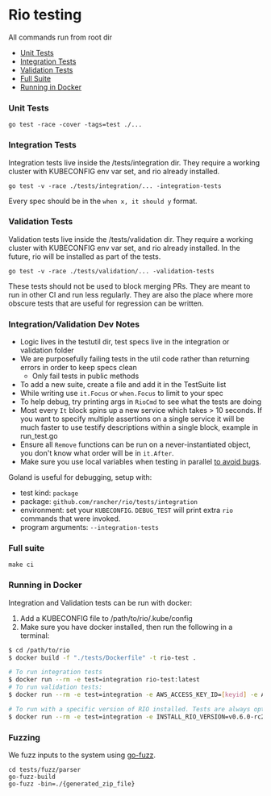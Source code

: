 # Rio testing

All commands run from root dir

- [Unit Tests](#unit-tests)
- [Integration Tests](#integration-tests)
- [Validation Tests](#validation-tests)
- [Full Suite](#full-suite)
- [Running in Docker](#running-in-docker)


### Unit Tests

```
go test -race -cover -tags=test ./...
```


### Integration Tests

Integration tests live inside the /tests/integration dir. They require a working cluster with KUBECONFIG env var set, and rio already installed.

```
go test -v -race ./tests/integration/... -integration-tests
```

Every spec should be in the `when x, it should y` format.


### Validation Tests

Validation tests live inside the /tests/validation dir. They require a working cluster with KUBECONFIG env var set, and rio already installed.
In the future, rio will be installed as part of the tests.

```
go test -v -race ./tests/validation/... -validation-tests
```

These tests should not be used to block merging PRs. They are meant to run in other CI and run less regularly. They are also the place where more obscure tests that are useful for regression can be written.

### Integration/Validation Dev Notes

* Logic lives in the testutil dir, test specs live in the integration or validation folder
* We are purposefully failing tests in the util code rather than returning errors in order to keep specs clean
    * Only fail tests in public methods
* To add a new suite, create a file and add it in the TestSuite list
* While writing use `it.Focus` or `when.Focus` to limit to your spec
* To help debug, try printing args in `RioCmd` to see what the tests are doing
* Most every `It` block spins up a new service which takes > 10 seconds. If you want to specify multiple assertions on a single service it will be much faster to use testify descriptions within a single block, example in run_test.go
* Ensure all `Remove` functions can be run on a never-instantiated object, you don't know what order will be in `it.After`.  
* Make sure you use local variables when testing in parallel [to avoid bugs](https://gist.github.com/posener/92a55c4cd441fc5e5e85f27bca008721).

Goland is useful for debugging, setup with:

* test kind: `package`
* package: `github.com/rancher/rio/tests/integration`
* environment: set your `KUBECONFIG`. `DEBUG_TEST` will print extra `rio` commands that were invoked.
* program arguments: `--integration-tests`

### Full suite

```
make ci
```

### Running in Docker
Integration and Validation tests can be run with docker:
1. Add a KUBECONFIG file to /path/to/rio/.kube/config
2. Make sure you have docker installed, then run the following in a terminal:

```bash
$ cd /path/to/rio
$ docker build -f "./tests/Dockerfile" -t rio-test .

# To run integration tests
$ docker run --rm -e test=integration rio-test:latest
# To run validation tests:
$ docker run --rm -e test=integration -e AWS_ACCESS_KEY_ID=[keyid] -e AWS_SECRET_ACCESS_KEY=[secret] -e RIO_ROUTE53_ZONEID=[zoneid] -e RIO_ROUTE53_ZONENAME=[your.zone.name] rio-test:latest

# To run with a specific version of RIO installed. Tests are always optimized for the latest version.
$ docker run --rm -e test=integration -e INSTALL_RIO_VERSION=v0.6.0-rc2 rio-test:latest
```


### Fuzzing

We fuzz inputs to the system using [go-fuzz](https://github.com/dvyukov/go-fuzz).

```
cd tests/fuzz/parser
go-fuzz-build
go-fuzz -bin=./{generated_zip_file}
```